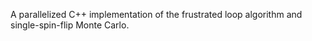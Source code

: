 A parallelized C++ implementation of the frustrated loop algorithm and single-spin-flip Monte Carlo.